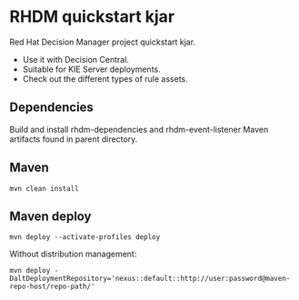 # RHDM quickstart kjar

Red Hat Decision Manager project quickstart kjar.
* Use it with Decision Central.
* Suitable for KIE Server deployments.
* Check out the different types of rule assets.

## Dependencies
Build and install rhdm-dependencies and rhdm-event-listener Maven artifacts found in parent directory.

## Maven
```
mvn clean install
```

## Maven deploy
```
mvn deploy --activate-profiles deploy
```
Without distribution management:
```
mvn deploy -DaltDeploymentRepository='nexus::default::http://user:password@maven-repo-host/repo-path/'
```
